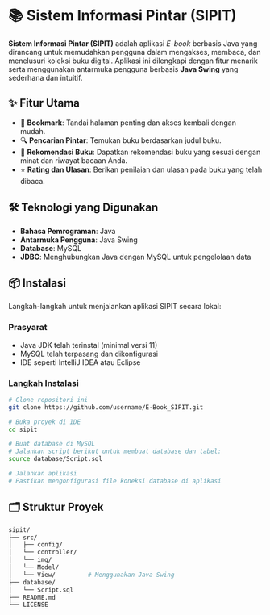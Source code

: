 <h1>📚 Sistem Informasi Pintar (SIPIT)</h1>

<p>
  <strong>Sistem Informasi Pintar (SIPIT)</strong> adalah aplikasi <i>E-book</i> berbasis Java yang dirancang untuk memudahkan pengguna dalam mengakses, membaca, dan menelusuri koleksi buku digital. Aplikasi ini dilengkapi dengan fitur menarik serta menggunakan antarmuka pengguna berbasis <b>Java Swing</b> yang sederhana dan intuitif.
</p>

<h2>✨ Fitur Utama</h2>
<ul>
  <li>🔖 <b>Bookmark</b>: Tandai halaman penting dan akses kembali dengan mudah.</li>
  <li>🔍 <b>Pencarian Pintar</b>: Temukan buku berdasarkan judul buku.</li>
  <li>🤖 <b>Rekomendasi Buku</b>: Dapatkan rekomendasi buku yang sesuai dengan minat dan riwayat bacaan Anda.</li>
  <li>⭐ <b>Rating dan Ulasan</b>: Berikan penilaian dan ulasan pada buku yang telah dibaca.</li>
</ul>

<h2>🛠️ Teknologi yang Digunakan</h2>
<ul>
  <li><b>Bahasa Pemrograman</b>: Java</li>
  <li><b>Antarmuka Pengguna</b>: Java Swing</li>
  <li><b>Database</b>: MySQL</li>
  <li><b>JDBC</b>: Menghubungkan Java dengan MySQL untuk pengelolaan data</li>
</ul>

<h2>📦 Instalasi</h2>
<p>Langkah-langkah untuk menjalankan aplikasi SIPIT secara lokal:</p>

<h3>Prasyarat</h3>
<ul>
  <li>Java JDK telah terinstal (minimal versi 11)</li>
  <li>MySQL telah terpasang dan dikonfigurasi</li>
  <li>IDE seperti IntelliJ IDEA atau Eclipse</li>
</ul>

<h3>Langkah Instalasi</h3>

```bash
# Clone repositori ini
git clone https://github.com/username/E-Book_SIPIT.git

# Buka proyek di IDE
cd sipit

# Buat database di MySQL
# Jalankan script berikut untuk membuat database dan tabel:
source database/Script.sql

# Jalankan aplikasi
# Pastikan mengonfigurasi file koneksi database di aplikasi
```

<h2>🗂️ Struktur Proyek</h2>

```bash
sipit/
├── src/
│   ├── config/
│   └── controller/
│   └── img/
│   └── Model/
│   └── View/         # Menggunakan Java Swing
├── database/
│   └── Script.sql
├── README.md
└── LICENSE
```
